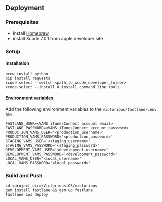 ## Deployment

### Prerequisites
- Install [Homebrew](http://brew.sh)
- install Xcode 7.0.1 from apple developer site

### Setup

#### Installation

```
brew install python
pip install requests
xcode-select --switch <path_to_xcode_developer_folder>
xcode-select --install # install command line tools
```

#### Environment variables

Add the following environment variables to the `victorious/fastlane/.env` file

```
FASTLANE_USER=<VAMS iTunesConnect account email>
FASTLANE_PASSWORD=<VAMS iTunesConnect account password>
PRODUCTION_VAMS_USER='<production_username>'
PRODUCTION_VAMS_PASSWORD='<production_password>'
STAGING_VAMS_USER='<staging_username>'
STAGING_VAMS_PASSWORD='<staging_password>'
DEVELOPMENT_VAMS_USER='<development_username>'
DEVELOPMENT_VAMS_PASSWORD='<development_password>'
LOCAL_VAMS_USER='<local_username>'
LOCAL_VAMS_PASSWORD='<local_password>'
```

### Build and Push

```
cd <project_dir>/VictoriousiOS/victorious
gem install fastlane && gem up fastlane
fastlane ios deploy
```
